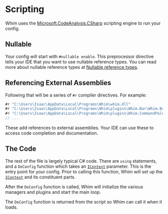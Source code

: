 # Scripting

Whim uses the [Microsoft.CodeAnalysis.CSharp](https://learn.microsoft.com/en-us/dotnet/api/microsoft.codeanalysis.csharp) scripting engine to run your config.

## Nullable

Your config will start with `#nullable enable`. This preprocessor directive tells your IDE that you want to use nullable reference types. You can read more about nullable reference types at [Nullable reference types](https://docs.microsoft.com/en-us/dotnet/csharp/nullable-references).

## Referencing External Assemblies

Following that will be a series of `#r` compiler directives. For example:

```csharp
#r "C:\Users\Isaac\AppData\Local\Programs\Whim\whim.dll"
#r "C:\Users\Isaac\AppData\Local\Programs\Whim\plugins\Whim.Bar\Whim.Bar.dll"
#r "C:\Users\Isaac\AppData\Local\Programs\Whim\plugins\Whim.CommandPalette\Whim.CommandPalette.dll"
// ...
```

These add references to external assemblies. Your IDE can use these to access code completion and documentation.

## The Code

The rest of the file is largely typical C# code. There are `using` statements, and a `DoConfig` function which takes an [`IContext`](api/Whim.IContext.html) parameter. This is the entry point for your config. Prior to calling this function, Whim will set up the [`IContext`](api/Whim.IContext.html) and its constituent parts.

After the `DoConfig` function is called, Whim will initialize the various managers and plugins and start the main loop.

The `DoConfig` function is returned from the script so Whim can call it when it loads.
